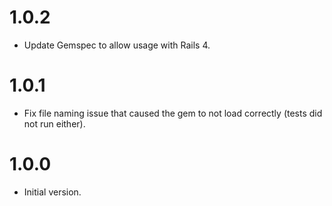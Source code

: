 # 1.0.2
* Update Gemspec to allow usage with Rails 4.

# 1.0.1
* Fix file naming issue that caused the gem to not load correctly (tests did not run either).

# 1.0.0
* Initial version.